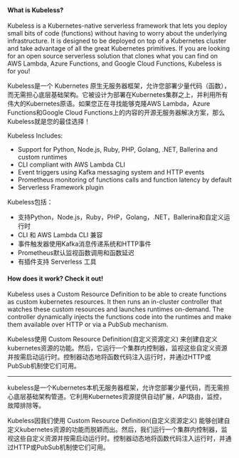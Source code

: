#### What is Kubeless?

Kubeless is a Kubernetes-native serverless framework that lets you deploy small bits of code (functions) without having to worry about the underlying infrastructure. It is designed to be deployed on top of a Kubernetes cluster and take advantage of all the great Kubernetes primitives. If you are looking for an open source serverless solution that clones what you can find on AWS Lambda, Azure Functions, and Google Cloud Functions, Kubeless is for you!

Kubeless是一个 Kubernetes 原生无服务器框架，允许您部署少量代码（函数），而无需担心底层基础架构。它被设计为部署在Kubernetes集群之上，并利用所有伟大的Kubernetes原语。如果您正在寻找能够克隆AWS Lambda，Azure Functions和Google Cloud Functions上的内容的开源无服务器解决方案，那么Kubeless就是您的最佳选择！

Kubeless Includes:

* Support for Python, Node.js, Ruby, PHP, Golang, .NET, Ballerina and custom runtimes
* CLI compliant with AWS Lambda CLI
* Event triggers using Kafka messaging system and HTTP events
* Prometheus monitoring of functions calls and function latency by default
* Serverless Framework plugin

Kubeless包括：
* 支持Python，Node.js，Ruby，PHP，Golang，.NET，Ballerina和自定义运行时
* CLI 和 AWS Lambda CLI 兼容
* 事件触发器使用Kafka消息传递系统和HTTP事件
* Prometheus默认监视函数调用和函数延迟
* 有插件支持 Serverless 工具

#### How does it work? Check it out!

Kubeless uses a Custom Resource Definition to be able to create functions as custom kubernetes resources. It then runs an in-cluster controller that watches these custom resources and launches runtimes on-demand. The controller dynamically injects the functions code into the runtimes and make them available over HTTP or via a PubSub mechanism.

Kubeless使用 Custom Resource Definition(自定义资源定义) 来创建自定义kubernetes资源的功能。然后，它运行一个集群内控制器，监视这些自定义资源并按需启动运行时。控制器动态地将函数代码注入运行时，并通过HTTP或PubSub机制使它们可用。

---

kubeless是一个Kubernetes本机无服务器框架，允许您部署少量代码，而无需担心底层基础架构管道。它利用Kubernetes资源提供自动扩展，API路由，监控，故障排除等。

Kubeless因我们使用 Custom Resource Definition(自定义资源定义) 能够创建自定义kubernetes资源的功能而脱颖而出。然后，我们运行一个集群内控制器，监视这些自定义资源并按需启动运行时。控制器动态地将函数代码注入运行时，并通过HTTP或PubSub机制使它们可用。